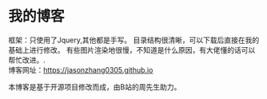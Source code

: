 # 我的博客
框架：只使用了Jquery,其他都是手写。
目录结构很清晰，可以下载后直接在我的基础上进行修改。
有些图片渲染地很慢，不知道是什么原因，有大佬懂的话可以帮忙改进。.  
博客网址：https://jasonzhang0305.github.io

本博客是基于开源项目修改而成，由B站的周先生助力。

